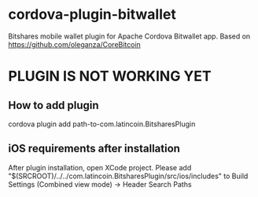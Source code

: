 cordova-plugin-bitwallet
========================

Bitshares mobile wallet plugin for Apache Cordova Bitwallet app.
Based on https://github.com/oleganza/CoreBitcoin

# PLUGIN IS NOT WORKING YET

## How to add plugin
cordova plugin add path-to-com.latincoin.BitsharesPlugin 
  
## iOS requirements after installation
After plugin installation, open XCode project.
Please add "$(SRCROOT)/../../com.latincoin.BitsharesPlugin/src/ios/includes" to Build Settings (Combined view mode) -> Header Search Paths  